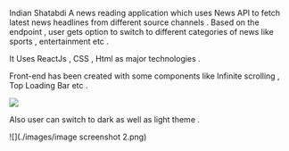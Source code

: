 Indian Shatabdi
A news reading application which uses News API to fetch latest news headlines from different source channels . Based on the endpoint , user gets option to switch to different categories of news like sports , entertainment etc .

It Uses ReactJs , CSS , Html as major technologies .

Front-end has been created with some components like Infinite scrolling , Top Loading Bar etc .

![](./images/image_screenshot_1.png)

Also user can switch to dark as well as light theme .

![](./images/image screenshot 2.png)
